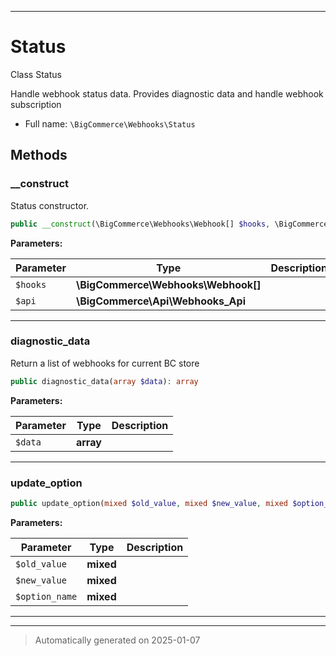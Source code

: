 ***

# Status

Class Status

Handle webhook status data. Provides diagnostic data and handle webhook subscription

* Full name: `\BigCommerce\Webhooks\Status`




## Methods


### __construct

Status constructor.

```php
public __construct(\BigCommerce\Webhooks\Webhook[] $hooks, \BigCommerce\Api\Webhooks_Api $api): mixed
```








**Parameters:**

| Parameter | Type | Description |
|-----------|------|-------------|
| `$hooks` | **\BigCommerce\Webhooks\Webhook[]** |  |
| `$api` | **\BigCommerce\Api\Webhooks_Api** |  |





***

### diagnostic_data

Return a list of webhooks for current BC store

```php
public diagnostic_data(array $data): array
```








**Parameters:**

| Parameter | Type | Description |
|-----------|------|-------------|
| `$data` | **array** |  |





***

### update_option



```php
public update_option(mixed $old_value, mixed $new_value, mixed $option_name): mixed
```








**Parameters:**

| Parameter | Type | Description |
|-----------|------|-------------|
| `$old_value` | **mixed** |  |
| `$new_value` | **mixed** |  |
| `$option_name` | **mixed** |  |





***


***
> Automatically generated on 2025-01-07
